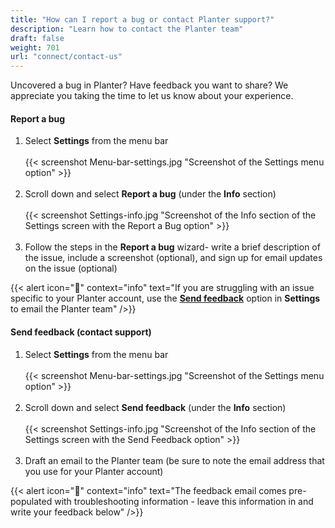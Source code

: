 ```yaml
---
title: "How can I report a bug or contact Planter support?"
description: "Learn how to contact the Planter team"
draft: false
weight: 701
url: "connect/contact-us"
---
```


Uncovered a bug in Planter? Have feedback you want to share? We appreciate you taking the time to let us know about your experience.

#### Report a bug
1. Select **Settings** from the menu bar<br /><br />
{{< screenshot Menu-bar-settings.jpg "Screenshot of the Settings menu option" >}}<br /><br />
2. Scroll down and select **Report a bug** (under the **Info** section)<br /><br />
{{< screenshot Settings-info.jpg "Screenshot of the Info section of the Settings screen with the Report a Bug option" >}}<br /><br />
3. Follow the steps in the **Report a bug** wizard- write a brief description of the issue, include a screenshot (optional), and sign up for email updates on the issue (optional)

{{< alert icon="🌱" context="info" text="If you are struggling with an issue specific to your Planter account, use the [**Send feedback**](#send-feedback) option in **Settings** to email the Planter team" />}}

#### Send feedback (contact support)
1. Select **Settings** from the menu bar<br /><br />
{{< screenshot Menu-bar-settings.jpg "Screenshot of the Settings menu option" >}}<br /><br />
2. Scroll down and select **Send feedback** (under the **Info** section)
<br /><br />
{{< screenshot Settings-info.jpg "Screenshot of the Info section of the Settings screen with the Send Feedback option" >}}<br /><br />
3. Draft an email to the Planter team (be sure to note the email address that you use for your Planter account)

{{< alert icon="🍎" context="info" text="The feedback email comes pre-populated with troubleshooting information - leave this information in and write your feedback below" />}}
